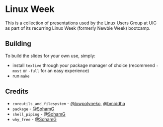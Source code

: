 # Linux Week
This is a collection of presentations used by the Linux Users Group at UIC as part of its recurring Linux Week (formerly Newbie Week) bootcamp.

## Building
To build the slides for your own use, simply:

- install `texlive` through your package manager of choice (recommend `-most` or `-full` for an easy experience)
- run `make`

## Credits

- `coreutils_and_filesystem` - [@lowpolyneko](https://github.com/lowpolyneko), [@bmiddha](https://github.com/bmiddha)
- `package` - [@SohamG](https://github.com/SohamG)
- `shell_piping` - [@SohamG](https://github.com/SohamG)
- `why_free` - [@SohamG](https://github.com/SohamG)
